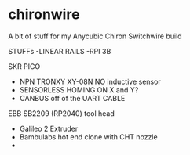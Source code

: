 # chironwire
A bit of stuff for my Anycubic Chiron Switchwire build

STUFFs
  -LINEAR RAILS
  -RPI 3B
  

SKR PICO
  - NPN TRONXY XY-08N NO inductive sensor
  - SENSORLESS HOMING ON X and Y?
  - CANBUS off of the UART CABLE

EBB SB2209 (RP2040) tool head
  - Galileo 2 Extruder
  - Bambulabs hot end clone with CHT nozzle
  - 
